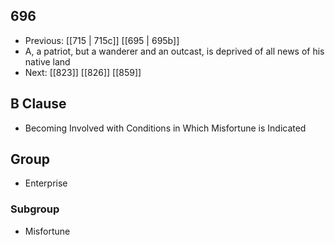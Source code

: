 ## 696
- Previous: [[715 | 715c]] [[695 | 695b]] 
- A, a patriot, but a wanderer and an outcast, is deprived of all news of his native land
- Next: [[823]] [[826]] [[859]] 

## B Clause
- Becoming Involved with Conditions in Which Misfortune is Indicated

## Group
- Enterprise

### Subgroup
- Misfortune

